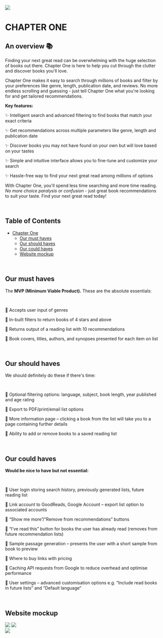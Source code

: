 <img src ="https://github.com/milliedavidson/CFGProject/blob/main/images/logo.png">

<br>

# CHAPTER ONE 
## An overview 📚

Finding your next great read can be overwhelming with the huge selection of books out there. Chapter One is here to help you cut through the clutter and discover books you'll love.

Chapter One makes it easy to search through millions of books and filter by your preferences like genre, length, publication date, and reviews. No more endless scrolling and guessing - just tell Chapter One what you're looking for and get tailored recommendations.

**Key features:**

✨ Intelligent search and advanced filtering to find books that match your exact criteria

✨ Get recommendations across multiple parameters like genre, length and publication date

✨ Discover books you may not have found on your own but will love based on your tastes

✨ Simple and intuitive interface allows you to fine-tune and customize your search

✨ Hassle-free way to find your next great read among millions of options

With Chapter One, you'll spend less time searching and more time reading. *No more choice paralysis or confusion* - just great book recommendations to suit your taste. Find your next great read today!

<br>

## Table of Contents

- [Chapter One](#chapter-one)
  - [Our must haves](#our-must-haves)
  - [Our should haves](#our-should-haves)
  - [Our could haves](#our-could-haves)
  - [Website mockup](#website-mockup)

<br>

## Our must haves

The **MVP (Minimum Viable Product).** These are the absolute essentials:

<br>

📗 Accepts user input of genres

📙 In-built filters to return books of 4 stars and above

📘 Returns output of a reading list with 10 recommendations

📕 Book covers, titles, authors, and synopses presented for each item on list

<br>

## Our should haves

We should definitely do these if there's time:

<br>

📗 Optional filtering options: language, subject, book length, year published and age rating

📙 Export to PDF/print/email list options

📘 More information page – clicking a book from the list will take you to a page containing further details

📕 Ability to add or remove books to a saved reading list

<br>

## Our could haves

**Would be nice to have but not essential:**

<br>

📗 User login storing search history, previously generated lists, future reading list

📙 Link account to GoodReads, Google Account – export list option to associated accounts

📘 “Show me more”/”Remove from recommendations” buttons

📕 “I’ve read this” button for books the user has already read (removes from future recommendation lists)

📗 Sample passage generation – presents the user with a short sample from book to preview

📙 Where to buy links with pricing

📘 Caching API requests from Google to reduce overhead and optimise performance

📕 User settings – advanced customisation options e.g. “Include read books in future lists” and “Default language”

<br>

## Website mockup

<img src="https://github.com/milliedavidson/CFGProject/blob/688f377ad4027eedf16026539824e4df3bbff4db/screenshots/website-mockup-1.png">

<img src="https://github.com/milliedavidson/CFGProject/blob/688f377ad4027eedf16026539824e4df3bbff4db/screenshots/website-mockup-2.png">

<br>

<img src="https://media4.giphy.com/media/v1.Y2lkPTc5MGI3NjExOXQ0NDJ6bTJoanc2N2FpZGl1eW5xamdnZ205aTN4ajdwa25ncXN5ZCZlcD12MV9pbnRlcm5hbF9naWZfYnlfaWQmY3Q9Zw/9gA3QdIedBzrzBHlT0/giphy.gif">

<br>

